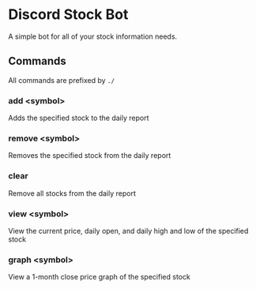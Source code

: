 # Discord Stock Bot
A simple bot for all of your stock information needs.

## Commands

All commands are prefixed by `./`

### add \<symbol\>
Adds the specified stock to the daily report

### remove \<symbol\>
Removes the specified stock from the daily report

### clear
Remove all stocks from the daily report

### view \<symbol\>
View the current price, daily open, and daily high and low of the specified stock

### graph \<symbol\>
View a 1-month close price graph of the specified stock

